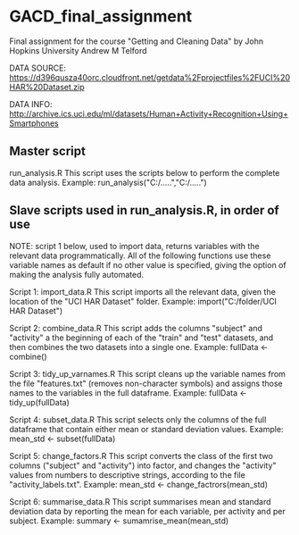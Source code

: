 # GACD_final_assignment
Final assignment for the course "Getting and Cleaning Data" by John Hopkins University
Andrew M Telford

DATA SOURCE: https://d396qusza40orc.cloudfront.net/getdata%2Fprojectfiles%2FUCI%20HAR%20Dataset.zip

DATA INFO: http://archive.ics.uci.edu/ml/datasets/Human+Activity+Recognition+Using+Smartphones

## Master script
run_analysis.R
This script uses the scripts below to perform the complete data analysis.
Example: run_analysis("C:/.....","C:/.....")

## Slave scripts used in run_analysis.R, in order of use
NOTE: script 1 below, used to import data, returns variables with the relevant data programmatically.
All of the following functions use these variable names as default if no other value is
specified, giving the option of making the analysis fully automated.

Script 1: import_data.R
This script imports all the relevant data, given the location of the "UCI HAR Dataset"
folder.
Example: import("C:/folder/UCI HAR Dataset")

Script 2: combine_data.R
This script adds the columns "subject" and "activity" a the beginning of each of the 
"train" and "test" datasets, and then combines the two datasets into a single one.
Example: fullData <- combine()

Script 3: tidy_up_varnames.R
This script cleans up the variable names from the file "features.txt"
(removes non-character symbols) and assigns those names to the variables in the full
dataframe.
Example: fullData <- tidy_up(fullData)

Script 4: subset_data.R
This script selects only the columns of the full dataframe that contain either mean or
standard deviation values.
Example: mean_std <- subset(fullData)

Script 5: change_factors.R
This script converts the class of the first two columns ("subject" and "activity") into
factor, and changes the "activity" values from numbers to descriptive strings, according
to the file "activity_labels.txt".
Example: mean_std <- change_factrors(mean_std)

Script 6: summarise_data.R
This script summarises mean and standard deviation data by reporting the mean for each
variable, per activity and per subject.
Example: summary <- sumamrise_mean(mean_std)
